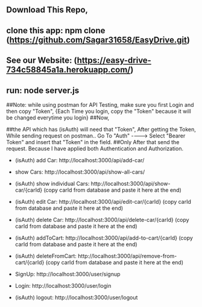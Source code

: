 

## Download This Repo,
## clone this app: npm clone (https://github.com/Sagar31658/EasyDrive.git)
## See our Website: (https://easy-drive-734c58845a1a.herokuapp.com/)

## run: node server.js

##Note: while using postman for API Testing, make sure you first Login and then copy "Token", {Each Time you login, copy the "Token" because it will be changed everytime you login}
##Now,

##the API which has (isAuth) will need that "Token", After getting the Token, While sending request on postman.. Go To "Auth" ----> Select "Bearer Token" and insert that "Token" in the field.
##Only After that send the request. Because I have applied both Authentication and Authorization.

- (isAuth)    add Car: http://localhost:3000/api/add-car/
- show Cars: http://localhost:3000/api/show-all-cars/
- (isAuth)    show individual Cars: http://localhost:3000/api/show-car/{carId} (copy carId from database and paste it here at the end)
- (isAuth)    edit Car: http://localhost:3000/api/edit-car/{carId} (copy carId from database and paste it here at the end)
- (isAuth)    delete Car: http://localhost:3000/api/delete-car/{carId} (copy carId from database and paste it here at the end)
- (isAuth)    addToCart: http://localhost:3000/api/add-to-cart/{carId} (copy carId from database and paste it here at the end)
- (isAuth)    deleteFromCart: http://localhost:3000/api/remove-from-cart/{carId} (copy carId from database and paste it here at the end)

- SignUp: http://localhost:3000/user/signup
- Login: http://localhost:3000/user/login
- (isAuth)    logout: http://localhost:3000/user/logout


